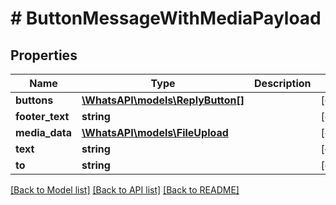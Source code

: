 # # ButtonMessageWithMediaPayload

## Properties

Name | Type | Description | Notes
------------ | ------------- | ------------- | -------------
**buttons** | [**\WhatsAPI\models\ReplyButton[]**](ReplyButton.md) |  | [optional]
**footer_text** | **string** |  | [optional]
**media_data** | [**\WhatsAPI\models\FileUpload**](FileUpload.md) |  | [optional]
**text** | **string** |  | [optional]
**to** | **string** |  | [optional]

[[Back to Model list]](../../README.md#models) [[Back to API list]](../../README.md#endpoints) [[Back to README]](../../README.md)

